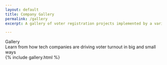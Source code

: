 ```yaml
---
layout: default
title: Company Gallery
permalink: /gallery
excerpt: A gallery of voter registration projects implemented by a variety of companies.

---
```


<div class="page-title">
  Gallery
  <div class="inner playbook">
    Learn from how tech companies are driving voter turnout in big and small ways
  </div>
</div>

<div class="separate-page">
  {% include gallery.html %}
</div>
